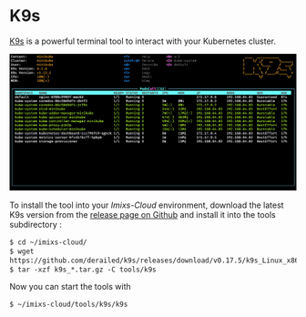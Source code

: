 # K9s

[K9s](https://github.com/derailed/k9s) is a powerful terminal tool to interact with your Kubernetes cluster. 


<img src="../../doc/images/k9s.png" />

To install the tool into your _Imixs-Cloud_ environment, download the latest K9s version from the [release page on Github](https://github.com/derailed/k9s/releases) and install it into the tools subdirectory :

	$ cd ~/imixs-cloud/
	$ wget https://github.com/derailed/k9s/releases/download/v0.17.5/k9s_Linux_x86_64.tar.gz
	$ tar -xzf k9s_*.tar.gz -C tools/k9s

Now you can start the tools with

	$ ~/imixs-cloud/tools/k9s/k9s

